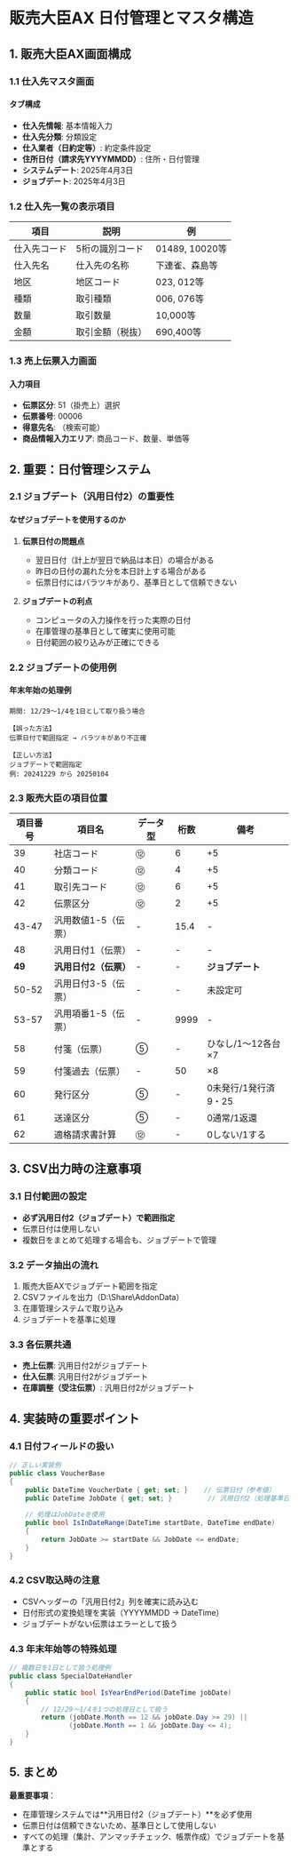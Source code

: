 # 販売大臣AX 日付管理とマスタ構造

## 1. 販売大臣AX画面構成

### 1.1 仕入先マスタ画面

#### タブ構成
- **仕入先情報**: 基本情報入力
- **仕入先分類**: 分類設定
- **仕入業者（日約定等）**: 約定条件設定
- **住所日付（請求先YYYYMMDD）**: 住所・日付管理
- **システムデート**: 2025年4月3日
- **ジョブデート**: 2025年4月3日

### 1.2 仕入先一覧の表示項目

| 項目 | 説明 | 例 |
|------|------|-----|
| 仕入先コード | 5桁の識別コード | 01489, 10020等 |
| 仕入先名 | 仕入先の名称 | 下連雀、森島等 |
| 地区 | 地区コード | 023, 012等 |
| 種類 | 取引種類 | 006, 076等 |
| 数量 | 取引数量 | 10,000等 |
| 金額 | 取引金額（税抜） | 690,400等 |

### 1.3 売上伝票入力画面

#### 入力項目
- **伝票区分**: 51（掛売上）選択
- **伝票番号**: 00006
- **得意先名**: （検索可能）
- **商品情報入力エリア**: 商品コード、数量、単価等

## 2. 重要：日付管理システム

### 2.1 ジョブデート（汎用日付2）の重要性

#### なぜジョブデートを使用するのか
1. **伝票日付の問題点**
   - 翌日日付（計上が翌日で納品は本日）の場合がある
   - 昨日の日付の漏れた分を本日計上する場合がある
   - 伝票日付にはバラツキがあり、基準日として信頼できない

2. **ジョブデートの利点**
   - コンピュータの入力操作を行った実際の日付
   - 在庫管理の基準日として確実に使用可能
   - 日付範囲の絞り込みが正確にできる

### 2.2 ジョブデートの使用例

#### 年末年始の処理例
```
期間: 12/29～1/4を1日として取り扱う場合

【誤った方法】
伝票日付で範囲指定 → バラツキがあり不正確

【正しい方法】
ジョブデートで範囲指定
例: 20241229 から 20250104
```

### 2.3 販売大臣の項目位置

| 項目番号 | 項目名 | データ型 | 桁数 | 備考 |
|----------|--------|----------|------|------|
| 39 | 社店コード | ⑫ | 6 | +5 |
| 40 | 分類コード | ⑫ | 4 | +5 |
| 41 | 取引先コード | ⑫ | 6 | +5 |
| 42 | 伝票区分 | ⑫ | 2 | +5 |
| 43-47 | 汎用数値1-5（伝票） | - | 15.4 | - |
| 48 | 汎用日付1（伝票） | - | - | - |
| **49** | **汎用日付2（伝票）** | - | - | **ジョブデート** |
| 50-52 | 汎用日付3-5（伝票） | - | - | 未設定可 |
| 53-57 | 汎用項番1-5（伝票） | - | 9999 | - |
| 58 | 付箋（伝票） | ⑤ | - | ひなし/1～12各台×7 |
| 59 | 付箋過去（伝票） | - | 50 | ×8 |
| 60 | 発行区分 | ⑤ | - | 0未発行/1発行済9・25 |
| 61 | 送達区分 | ⑤ | - | 0通常/1返還 |
| 62 | 適格請求書計算 | ⑫ | - | 0しない/1する |

## 3. CSV出力時の注意事項

### 3.1 日付範囲の設定
- **必ず汎用日付2（ジョブデート）で範囲指定**
- 伝票日付は使用しない
- 複数日をまとめて処理する場合も、ジョブデートで管理

### 3.2 データ抽出の流れ
1. 販売大臣AXでジョブデート範囲を指定
2. CSVファイルを出力（D:\Share\AddonData）
3. 在庫管理システムで取り込み
4. ジョブデートを基準に処理

### 3.3 各伝票共通
- **売上伝票**: 汎用日付2がジョブデート
- **仕入伝票**: 汎用日付2がジョブデート
- **在庫調整（受注伝票）**: 汎用日付2がジョブデート

## 4. 実装時の重要ポイント

### 4.1 日付フィールドの扱い
```csharp
// 正しい実装例
public class VoucherBase
{
    public DateTime VoucherDate { get; set; }    // 伝票日付（参考値）
    public DateTime JobDate { get; set; }         // 汎用日付2（処理基準日）
    
    // 処理はJobDateを使用
    public bool IsInDateRange(DateTime startDate, DateTime endDate)
    {
        return JobDate >= startDate && JobDate <= endDate;
    }
}
```

### 4.2 CSV取込時の注意
- CSVヘッダーの「汎用日付2」列を確実に読み込む
- 日付形式の変換処理を実装（YYYYMMDD → DateTime）
- ジョブデートがない伝票はエラーとして扱う

### 4.3 年末年始等の特殊処理
```csharp
// 複数日を1日として扱う処理例
public class SpecialDateHandler
{
    public static bool IsYearEndPeriod(DateTime jobDate)
    {
        // 12/29～1/4を1つの処理日として扱う
        return (jobDate.Month == 12 && jobDate.Day >= 29) ||
               (jobDate.Month == 1 && jobDate.Day <= 4);
    }
}
```

## 5. まとめ

**最重要事項**：
- 在庫管理システムでは**汎用日付2（ジョブデート）**を必ず使用
- 伝票日付は信頼できないため、基準日として使用しない
- すべての処理（集計、アンマッチチェック、帳票作成）でジョブデートを基準とする